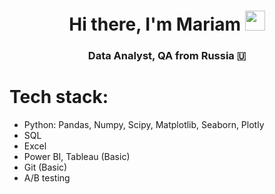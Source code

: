 <h1 align="center">Hi there, I'm Mariam </a>  
<img src="https://github.com/blackcater/blackcater/raw/main/images/Hi.gif" height="32"/></h1> 
<h3 align="center">Data Analyst, QA from Russia 🇺</h3>


# Tech stack:
- Python: Pandas, Numpy, Scipy, Matplotlib, Seaborn, Plotly
- SQL
- Excel
- Power BI, Tableau (Basic)
- Git (Basic)
- A/B testing 
<!--

**wepushinp/wepushinp** is a ✨ _special_ ✨ repository because its `README.md` (this file) appears on your GitHub profile.




- 🔭 I’m currently working on ...
- 🌱 I’m currently learning ...
- 👯 I’m looking to collaborate on ...
- 🤔 I’m looking for help with ...
- 💬 Ask me about ...
- 📫 How to reach me: ...
- 😄 Pronouns: ...
- ⚡ Fun fact: ...
-->
